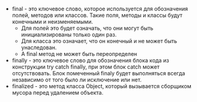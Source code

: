 - final - это ключевое слово, которое используется для обозначения полей, методов или классов. Такие поля, методы и классы будут конечными и неизменяемыми. 
	- Для полей это будет означать, что они могут быть инициализированы только один раз. 
	- Для класса это означает, что он конечный и не может быть унаследован. 
	- А final метод не может быть переопределен
- finally - это ключевое слово для обозначения блока кода из конструкции try catch finally, при этом блок catch может отсутствовать. Блок помеченный finaly будет выполняться всегда независимо от того было ли исключение или нет. 
- finalized - это метод класса Object, который вызывается сборщиком мусора перед удалением объекта. 